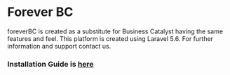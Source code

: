 <h1>Forever BC</h1>

<p>foreverBC is created as a substitute for Business Catalyst having the same features and feel. This platform is created using Laravel 5.6. For further information and support contact us.</p>

<h3>Installation Guide is <a href="https://github.com/bcgoodmate/foreverbc/wiki/Developers-Installation">here</a></h3>

